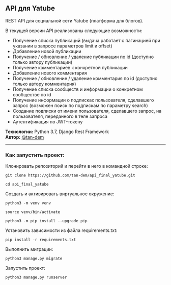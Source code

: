 ## API для Yatube

REST API для социальной сети Yatube (платформа для блогов).

В текущей версии API реализованы следующие возможности:
- Получение списка публикаций (выдача работает с пагинацией при указании в запросе параметров limit и offset)
- Добавление новой публикации
- Получение / обновление / удаление публикации по id (доступно только автору публикации)
- Получение комментариев к конкретной публикации
- Добавление нового комментария
- Получение / обновление / удаление комментария по id (доступно только автору комментария)
- Получение списка сообществ и информации о конкретном сообществе по id
- Получение информации о подписках пользователя, сделавшего запрос (возможен поиск по подпискам по параметру search)
- Создание подписки от имени пользователя, сделавшего запрос, на пользователя, переданного в теле запроса
- Аутентификация по JWT-токену


**Технологии:** Python 3.7, Django Rest Framework  
**Автор:** [@tan-dem](https://github.com/tan-dem)
___

### Как запустить проект:

Клонировать репозиторий и перейти в него в командной строке:

```
git clone https://github.com/tan-dem/api_final_yatube.git
```

```
cd api_final_yatube
```

Cоздать и активировать виртуальное окружение:

```
python3 -m venv venv
```

```
source venv/bin/activate
```

```
python3 -m pip install --upgrade pip
```

Установить зависимости из файла requirements.txt:

```
pip install -r requirements.txt
```

Выполнить миграции:

```
python3 manage.py migrate
```

Запустить проект:

```
python3 manage.py runserver
```
